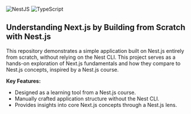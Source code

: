 ![NestJS](https://img.shields.io/badge/NestJS-007ACC?style=for-the-badge&logo=nestjs)
![TypeScript](https://img.shields.io/badge/TypeScript-007ACC?style=for-the-badge&logo=typescript)

## Understanding Next.js by Building from Scratch with Nest.js

This repository demonstrates a simple application built on Nest.js entirely from scratch, without relying on the Nest CLI. This project serves as a hands-on exploration of Next.js fundamentals and how they compare to Nest.js concepts, inspired by a Nest.js course.

**Key Features:**

- Designed as a learning tool from a Nest.js course.
- Manually crafted application structure without the Nest CLI.
- Provides insights into core Next.js concepts through a Nest.js lens.
